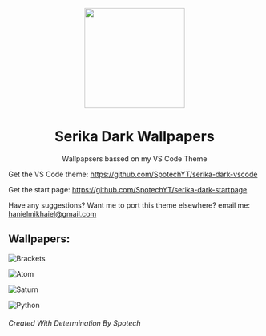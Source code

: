 <p align="center"><img src="https://raw.githubusercontent.com/SpotechYT/serika-dark/main/assets/Logo.jpg" height="200"></p>
<h1 align="center">Serika Dark Wallpapers</h1>
<p align="center">Wallpapsers bassed on my VS Code Theme</p>

Get the VS Code theme: https://github.com/SpotechYT/serika-dark-vscode

Get the start page: https://github.com/SpotechYT/serika-dark-startpage

Have any suggestions? Want me to port this theme elsewhere? email me: hanielmikhaiel@gmail.com

## Wallpapers:

![Brackets](https://raw.githubusercontent.com/SpotechYT/serika-dark-wallpapers/main/Serika-Wallpaper-Brackets.jpg)

![Atom](https://raw.githubusercontent.com/SpotechYT/serika-dark-wallpapers/main/Serika-Wallpaper-Atom.jpg)

![Saturn](https://raw.githubusercontent.com/SpotechYT/serika-dark-wallpapers/main/Serika-Wallpaper-Saturn.jpg)

![Python](https://raw.githubusercontent.com/SpotechYT/serika-dark-wallpapers/main/Serika-Wallpaper-Python.jpg)


###### Created With Determination By Spotech
